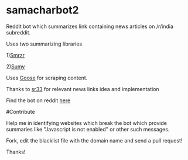 # samacharbot2

Reddit bot which summarizes link containing news articles on /r/india subreddit.

Uses two summarizing libraries

1)[Smrzr](https://github.com/lekhakpadmanabh/Summarizer)

2)[Sumy](https://github.com/miso-belica/sumy)

Uses [Goose](https://github.com/grangier/python-goose) for scraping content.

Thanks to [sr33](https://github.com/sr33/OtherNewsSources) for relevant news links idea and implementation

Find the bot on reddit [here](https://www.reddit.com/u/samacharbot2)

#Contribute

Help me in identifying websites which break the bot which provide summaries like "Javascript is not enabled" or other such messages.

Fork, edit the blacklist file with the domain name and send a pull request!

Thanks!
